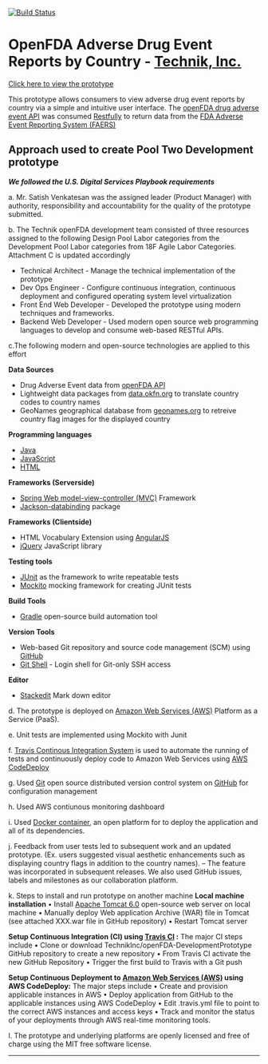 [![Build Status](https://travis-ci.org/krishnachaganti/travis_test.svg?branch=master)](https://travis-ci.org/krishnachaganti/technikfda)

# OpenFDA Adverse Drug Event Reports by Country - [Technik, Inc.](http://www.technikinc.com)

[Click here to view the prototype](http://ec2-54-175-24-134.compute-1.amazonaws.com:8080/technikfda/)

This prototype allows consumers to view adverse drug event reports by country via a simple and intuitive user interface. The [openFDA drug adverse event API](https://api.fda.gov/drug/event) was consumed [Restfully](https://en.wikipedia.org/wiki/Representational_state_transfer) to return data from the [FDA Adverse Event Reporting System (FAERS)](https://open.fda.gov/data/faers/) 


## Approach used to create Pool Two Development prototype

***We followed the U.S. Digital Services Playbook requirements***

a. Mr. Satish Venkatesan was the assigned leader (Product Manager) with authority, responsibility and accountability for the quality of the prototype submitted.

b. The Technik openFDA development team consisted of three resources assigned to the following Design Pool Labor categories from the Development Pool Labor categories from 18F Agile Labor Categories. Attachment C is updated accordingly

 - Technical Architect - Manage the technical implementation of the prototype
 - Dev Ops  Engineer - Configure continuous integration, continuous deployment and configured operating system level virtualization
 - Front  End Web Developer - Developed the prototype using modern techniques and frameworks. 
 -  Backend Web Developer - Used modern open source web programming languages to develop and consume web-based RESTful APIs.

c.The following modern and open-source technologies are applied to this effort

**Data Sources** 
 - Drug Adverse Event data from [openFDA    API](https://open.fda.gov/api/reference/)
 - Lightweight data packages from [data.okfn.org](http://data.okfn.org/) to translate country codes to country names
 - GeoNames geographical database from [geonames.org](http://www.geonames.org)  to retreive country flag images for the displayed country

**Programming languages**
 - [Java](https://en.wikipedia.org/wiki/Java_programming_language)
 - [JavaScript](https://en.wikipedia.org/wiki/JavaScript) 
 - [HTML](https://en.wikipedia.org/wiki/HTML)

**Frameworks (Serverside)**
 - [Spring Web model-view-controller (MVC)](https://spring.io/guides/gs/serving-web-content/) Framework
 - [Jackson-databinding](https://github.com/FasterXML/jackson-databind/) package 

**Frameworks (Clientside)**
 - HTML Vocabulary Extension using [AngularJS](https://angularjs.org/)
 - [jQuery](https://jquery.com/) JavaScript library

**Testing tools**
 - [JUnit](http://junit.org/) as the framework to write repeatable tests
 - [Mockito](http://mockito.org/) mocking framework for creating JUnit tests 

**Build Tools**
 - [Gradle](https://gradle.org/) open-source build automation tool

**Version Tools**
 - Web-based Git repository and source code management (SCM) using [GitHub](https://github.com/)
 - [Git Shell](http://git-scm.com/docs/git-shell) - Login shell for Git-only SSH access

**Editor**
 - [Stackedit](https://stackedit.io/) Mark down editor


d. The prototype is deployed on [Amazon Web Services (AWS)](https://aws.amazon.com/?nc2=h_lg) Platform as a Service (PaaS).

e.  Unit tests are implemented using Mockito with Junit

f. [Travis Continous Integration System](https://travis-ci.org) is used to automate the running of tests and continuously deploy code to Amazon Web Services using [AWS CodeDeploy](http://aws.amazon.com/codedeploy/)

g. Used [Git](https://git-scm.com/) open source distributed version control system on [GitHub](https://github.com/) for configuration management

h. Used AWS contiunous monitoring dashboard
 
i. Used [Docker container](https://www.docker.com/), an open platform for to deploy the application and all of its dependencies.
 
j. Feedback from user tests led to subsequent work and an updated prototype. (Ex. users suggested visual aesthetic enhancements such as displaying country flags in addition to the country names). – The feature was incorporated in subsequent releases. We also used GitHub issues, labels and milestones as our collaboration platform.

k. Steps to install and run prototype on another machine
**Local machine installation**
•	Install [Apache Tomcat 6.0]( https://tomcat.apache.org/tomcat-6.0-doc/deployer-howto.html) open-source web server on local machine
•	Manually deploy Web application Archive (WAR) file in Tomcat (see attached XXX.war file in GitHub repository)
•	Restart Tomcat server

**Setup Continuous Integration (CI) using [Travis CI](https://www.travis-ci.org/) :**
The major CI steps include
•	Clone  or download TechnikInc/openFDA-DevelopmentPrototype  GitHub repository  to create a new repository
•	From Travis CI activate the new GitHub Repository
•	Trigger the first build to Travis with a Git push
 
**Setup Continuous Deployment to [Amazon Web Services (AWS)](http://aws.amazon.com/codedeploy/) using AWS CodeDeploy:**
The major steps include
•	Create and provision applicable instances in AWS
•	Deploy application from GitHub to the applicable instances using AWS CodeDeploy
•	Edit .travis.yml file to point to the correct AWS instances and access keys 
•	Track and monitor the status of your deployments through AWS real-time monitoring tools.

l. The prototype and underlying platforms are openly licensed and free of charge using the MIT free software license.


----------
